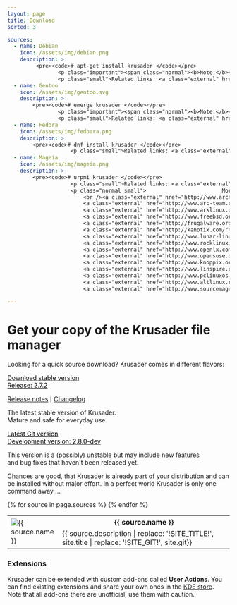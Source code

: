 ```yaml
---
layout: page
title: Download
sorted: 3

sources:
  - name: Debian
    icon: /assets/img/debian.png
    description: >
         <pre><code># apt-get install krusader </code></pre>
                <p class="important"><span class="normal"><b>Note:</b></span>This is supposed to work on any <a class="external" href="http://www.debian.org">Debian</a> based system like <a class="external" href="http://www.ubuntu.com">Ubuntu</a> or <a class="external" href="http://www.mepis.org/">Mepis</a> as well as other apt-get aware distributions such as <a class="external" href="http://altlinux.org/">ALT Linux</a>.</p>
                <p class="small">Related links: <a class="external" href="http://packages.debian.org/search?suite=default&amp;section=all&amp;arch=any&amp;searchon=names&amp;keywords=krusader">Packages.debian.org</a>, <a class="external" href="http://packages.ubuntu.com/search?searchon=names&amp;keywords=krusader">Packages.ubuntu.com</a></p> 
  - name: Gentoo
    icon: /assets/img/gentoo.svg
    description: >
        <pre><code># emerge krusader </code></pre>
                <p class="important"><span class="normal"><b>Note:</b></span>Refer to the official <a class="external" href='http://www.gentoo.org/doc/en/handbookhandbook-x86.xml?part=3&amp;chap=3'>Gentoo Handbook</a> if you intend to try the testing branch.</p>
                <p class="small">Related links: <a class="external" href="http://packages.gentoo.org/package/kde-misc/krusader">Packages.gentoo.org</a></p>
  - name: Fedora
    icon: /assets/img/fedoara.png
    description: >
        <pre><code># dnf install krusader </code></pre>
                    <p class="small">Related links: <a class="external" href="https://admin.fedoraproject.org/pkgdb/acls/name/krusader">Fedora package database</a></p> 
  - name: Mageia
    icon: /assets/img/mageia.png
    description: >
        <pre><code># urpmi krusader </code></pre>
                    <p class="small">Related links: <a class="external" href="https://wiki.mageia.org/en/URPMI">Mageia wiki</a></p>
                    <p class="normal small">                        More systems known to include Krusader:
                        <br /><a class="external" href="http://www.archlinux.org/packages/?q=krusader">Arch Linux</a>,&nbsp;
                        <a class="external" href="http://www.arc-team.com/archeos/">ArcheOS</a>,&nbsp;
                        <a class="external" href="http://www.arklinux.org">Ark Linux</a>,&nbsp;
                        <a class="external" href="http://www.freebsd.org/cgi/ports.cgi?query=krusader&amp;stype=all">FreeBSD</a>,&nbsp;
                        <a class="external" href="http://frugalware.org/packages.php?id=280">Frugalware Linux</a>,&nbsp;
                        <a class="external" href="http://kanotix.com/">Kanotix</a>,&nbsp;
                        <a class="external" href="http://www.lunar-linux.org">Lunar Linux</a>,&nbsp;
                        <a class="external" href="http://www.rocklinux.net/packages/krusader.html">ROCK Linux</a>,&nbsp;
                        <a class="external" href="http://www.openlx.com/">OpenLX</a>,&nbsp;
                        <a class="external" href="http://www.opensuse.org">openSUSE</a>,&nbsp;
                        <a class="external" href="http://www.knoppix.org/">Knoppix</a>,&nbsp;
                        <a class="external" href="http://www.linspire.com/lindows_products_details.php?package_name=krusader">Linspire</a>,&nbsp;
                        <a class="external" href="http://www.pclinuxos.com/">PCLinuxOS</a>,&nbsp;
                        <a class="external" href="http://www.altlinux.ru/">ALT Linux</a>,&nbsp;
                        <a class="external" href="http://www.sourcemage.org/">Source Mage</a></p>

---
```


<h1>Get your copy of the Krusader file manager</h1>
<div id="content">
                <p>Looking for a quick source download? Krusader comes in different flavors:</p>
                    <div id="branches" class="clearfix">
                        <div id="branch-stable" class="branch">
                            <div class="clearfix">
                                <div class="download-button">
                                    <div class="button">
                                        <div class="button-inner"><a class="stable" href="https://download.kde.org/stable/krusader/2.7.2/krusader-2.7.2.tar.xz.mirrorlist" style="color: black;">Download stable version<br/><span class="release"><span class="important">Release</span>: 2.7.2</span></a></div> 
                                    </div>
                                    <p class="release-meta"><a href="../release/2.7.2/release_notes.txt">Release notes</a> | <a href="../release/2.7.2/changelog.txt">Changelog</a></p>
                                </div>
                                <p class="release-desc">The latest stable version of Krusader.
                                    <br />Mature and safe for everyday use.</p>
                            </div>
                        </div>
                        <div id="branch-unstable" class="branch">
                            <div class="clearfix">
                                <div class="download-button" >
                                    <div class="button">
                                        <div class="button-inner"><a class="devel" href="https://phabricator.kde.org/source/krusader/clone/" style="color: black;">Latest Git version<br /><span class="release"><span class="important">Development version</span>: 2.8.0-dev</span></a></div>
                                    </div>
                                </div>
                                <p class="release-desc">This version is a (possibly) unstable but may include new features<br/> and bug fixes that haven't been released yet.</p>
                            </div>
                        </div>
                    </div>
<p>Chances are good, that Krusader is already part of your distribution and can be installed without major effort. In a perfect world Krusader is only one command away ...</p>
                    
<table class="distribution-table">
{% for source in page.sources %}
    <tr class="title-row">
        <td rowspan="2" width="100">
            <img src="{{ source.icon }}" alt="{{ source.name }}">
        </td>
        <th>{{ source.name }}</th>
    </tr>
    <tr>
        <td>{{ source.description | replace: '!SITE_TITLE!', site.title | replace: '!SITE_GIT!', site.git}}</td>
    </tr>
{% endfor %}
</table>

<div id="metabar-container">
            <div id="metabar">
                <h3>Extensions</h3>
                <p>Krusader can be extended with custom add-ons called <b>User Actions</b>. You can find existing extensions and share your own ones in the <a class="external" href="https://store.kde.org/browse/cat/370/ord/top/">KDE store</a>. Note that all add-ons there are unofficial, use them with caution.</p>
            </div>
        </div>
